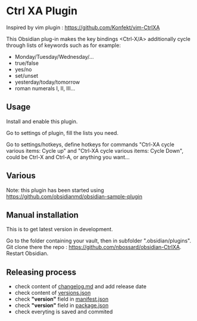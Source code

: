 # Ctrl XA Plugin

Inspired by vim plugin : <https://github.com/Konfekt/vim-CtrlXA>

This Obsidian plug-in makes the key bindings <Ctrl-X/A>
additionally cycle through lists of keywords such as for example:

- Monday/Tuesday/Wednesday/...
- true/false
- yes/no
- set/unset
- yesterday/today/tomorrow
- roman numerals I, II, III...

## Usage

Install and enable this plugin.

Go to settings of plugin, fill the lists you need.

Go to settings/hotkeys, define hotkeys for commands "Ctrl-XA cycle various items: Cycle up" and "Ctrl-XA cycle various items: Cycle Down", could be Ctrl-X and Ctrl-A, or anything you want...

## Various

Note: this plugin has been started using <https://github.com/obsidianmd/obsidian-sample-plugin>

## Manual installation

This is to get latest version in development.

Go to the folder containing your vault, then in subfolder ".obsidian/plugins".
Git clone there the repo : <https://github.com/nbossard/obsidian-CtrlXA>.
Restart Obsidian.

## Releasing process

- check content of [changelog.md](./changelog.md) and add release date
- check content of [versions.json](./versions.json)
- check **"version"** field in [manifest.json](manifest.json)
- check **"version"** field in [package.json](package.json)
- check everyting is saved and commited
